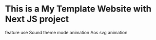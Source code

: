 # This is a My Template Website with Next JS project

feature
use Sound
theme mode
animation Aos
svg animation
